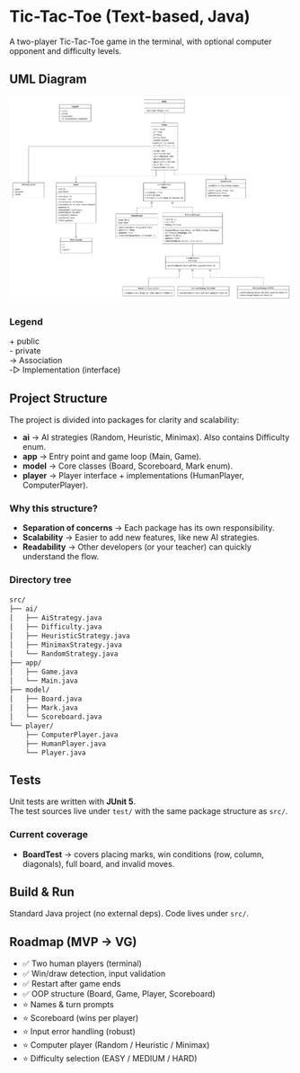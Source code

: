 # Tic-Tac-Toe (Text-based, Java)

A two-player Tic-Tac-Toe game in the terminal, with optional computer opponent and difficulty levels.

## UML Diagram
![UML Diagram](docs/treirad-uml.png)

### Legend
\+ public  
\- private  
→ Association  
-▷ Implementation (interface)

## Project Structure
The project is divided into packages for clarity and scalability:

- **ai** → AI strategies (Random, Heuristic, Minimax). Also contains Difficulty enum.
- **app** → Entry point and game loop (Main, Game).
- **model** → Core classes (Board, Scoreboard, Mark enum).
- **player** → Player interface + implementations (HumanPlayer, ComputerPlayer).

### Why this structure?
- **Separation of concerns** → Each package has its own responsibility.
- **Scalability** → Easier to add new features, like new AI strategies.
- **Readability** → Other developers (or your teacher) can quickly understand the flow.

###  Directory tree
```
src/
├── ai/
│   ├── AiStrategy.java
│   ├── Difficulty.java
│   ├── HeuristicStrategy.java
│   ├── MinimaxStrategy.java
│   └── RandomStrategy.java
├── app/
│   ├── Game.java
│   └── Main.java
├── model/
│   ├── Board.java
│   ├── Mark.java
│   └── Scoreboard.java
└── player/
    ├── ComputerPlayer.java
    ├── HumanPlayer.java
    └── Player.java
```
## Tests
Unit tests are written with **JUnit 5**.  
The test sources live under `test/` with the same package structure as `src/`.

### Current coverage
- **BoardTest** → covers placing marks, win conditions (row, column, diagonals), full board, and invalid moves.

## Build & Run
Standard Java project (no external deps). Code lives under `src/`.

## Roadmap (MVP → VG)
* ✅ Two human players (terminal)
* ✅ Win/draw detection, input validation
* ✅ Restart after game ends
* ✅ OOP structure (Board, Game, Player, Scoreboard)
* ⭐ Names & turn prompts
* ⭐ Scoreboard (wins per player)
* ⭐ Input error handling (robust)
* ⭐ Computer player (Random / Heuristic / Minimax)
* ⭐ Difficulty selection (EASY / MEDIUM / HARD)


